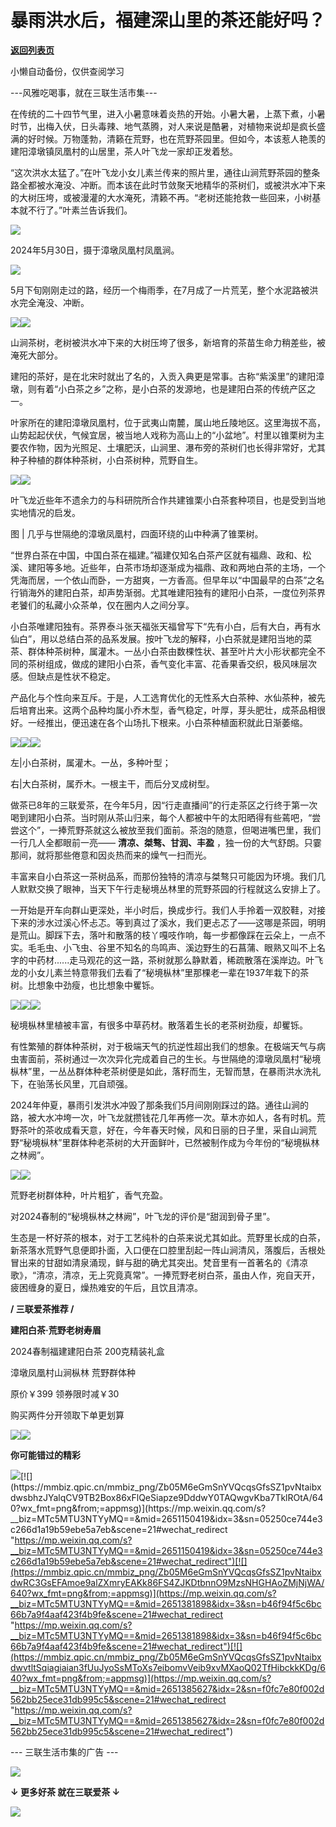 # 暴雨洪水后，福建深山里的茶还能好吗？

[**返回列表页**](/gzh/三联生活周刊)

小懒自动备份，仅供查阅学习

\---风雅吃喝事，就在三联生活市集---

在传统的二十四节气里，进入小暑意味着炎热的开始。小暑大暑，上蒸下煮，小暑时节，出梅入伏，日头毒辣、地气蒸腾，对人来说是酷暑，对植物来说却是疯长盛满的好时候。万物蓬勃，清籁在荒野，也在荒野茶园里。但如今，本该惹人艳羡的建阳漳墩镇凤凰村的山居里，茶人叶飞龙一家却正发着愁。

“这次洪水太猛了。”在叶飞龙小女儿素兰传来的照片里，通往山涧荒野茶园的整条路全都被水淹没、冲断。而本该在此时节敛聚天地精华的茶树们，或被洪水冲下来的大树压垮，或被漫灌的大水淹死，清籁不再。“老树还能抢救一些回来，小树基本就不行了。”叶素兰告诉我们。

![](https://mmbiz.qpic.cn/mmbiz_png/Zb05M6eGmSnYVQcqsGfsSZ1pvNtaibxdwBXBJpJ5c6w8t3mS0iccCiafa0Ch36IhPN2ykS1tO1RiczlpaxZrrAqomw/640?wx_fmt=png&from;=appmsg)

2024年5月30日，摄于漳墩凤凰村凤凰涧。

![](https://mmbiz.qpic.cn/mmbiz_jpg/Zb05M6eGmSnYVQcqsGfsSZ1pvNtaibxdwvYwtwPru4OiaWL5R34lMB75GMjjJxiatleib98wpHcXmBC99y8OXPHSCQ/640?wx_fmt=jpeg&from;=appmsg)

5月下旬刚刚走过的路，经历一个梅雨季，在7月成了一片荒芜，整个水泥路被洪水完全淹没、冲断。

![](https://mmbiz.qpic.cn/mmbiz_jpg/Zb05M6eGmSnYVQcqsGfsSZ1pvNtaibxdw9dZ5oDQic4byDKce1kohLEZOWANnrdaIkrHjLyqBMlgCeqb0oJzDkWQ/640?wx_fmt=jpeg&from;=appmsg)![](https://mmbiz.qpic.cn/mmbiz_jpg/Zb05M6eGmSnYVQcqsGfsSZ1pvNtaibxdwsrqLQxp0PFsYzHASQotOdcCqv7fGXRxZFPYvliadqCLdhQ9ytNrzRvg/640?wx_fmt=jpeg&from;=appmsg)

山涧茶树，老树被洪水冲下来的大树压垮了很多，新培育的茶苗生命力稍差些，被淹死大部分。

建阳的茶好，是在北宋时就出了名的，入贡入典更是常事。古称“紫溪里”的建阳漳墩，则有着“小白茶之乡”之称，是小白茶的发源地，也是建阳白茶的传统产区之一。

叶家所在的建阳漳墩凤凰村，位于武夷山南麓，属山地丘陵地区。这里海拔不高，山势起起伏伏，气候宜居，被当地人戏称为高山上的“小盆地”。村里以锥栗树为主要农作物，因为光照足、土壤肥沃，山涧里、瀑布旁的茶树们也长得非常好，尤其种子种植的群体种茶树，小白茶树种，荒野自生。

![](https://mmbiz.qpic.cn/mmbiz_gif/Zb05M6eGmSnYVQcqsGfsSZ1pvNtaibxdw2MqcDNoMtHhiaa46s6684R0TjIAtDOrI93UTFiaHaTV9tZOPOHQr72uA/640?wx_fmt=gif&from;=appmsg)![](https://mmbiz.qpic.cn/mmbiz_png/Zb05M6eGmSnYVQcqsGfsSZ1pvNtaibxdwiaKFyZmdJGY82deEEXmDM5XMWgmibfJUbXBCGb1T0Gr2qwxDXEYOrp5g/640?wx_fmt=png&from;=appmsg)

叶飞龙近些年不遗余力的与科研院所合作共建锥栗小白茶套种项目，也是受到当地实地情况的启发。

图 | 几乎与世隔绝的漳墩凤凰村，四面环绕的山中种满了锥栗树。

“世界白茶在中国，中国白茶在福建。”福建仅知名白茶产区就有福鼎、政和、松溪、建阳等多地。近些年，白茶市场却逐渐成为福鼎、政和两地白茶的主场，一个凭海而居，一个依山而卧，一方甜爽，一方香高。但早年以“中国最早的白茶”之名行销海外的建阳白茶，却声势渐弱。尤其唯建阳独有的建阳小白茶，一度位列茶界老饕们的私藏小众茶单，仅在圈内人之间分享。

小白茶唯建阳独有。茶界泰斗张天福张天福曾写下“先有小白，后有大白，再有水仙白”，用以总结白茶的品系发展。按叶飞龙的解释，小白茶就是建阳当地的菜茶、群体种茶树种，属灌木。一丛小白茶由数棵性状、甚至叶片大小形状都完全不同的茶树组成，做成的建阳小白茶，香气变化丰富、花香果香交织，极风味层次感。但缺点是性状不稳定。

产品化与个性向来互斥。于是，人工选育优化的无性系大白茶种、水仙茶种，被先后培育出来。这两个品种均属小乔木型，香气稳定，叶厚，芽头肥壮，成茶品相很好。一经推出，便迅速在各个山场扎下根来。小白茶种植面积就此日渐萎缩。

![](https://mmbiz.qpic.cn/mmbiz_gif/Zb05M6eGmSnYVQcqsGfsSZ1pvNtaibxdw5axv5Bkek2zPJMSYPgyCqUYAicGvNpiaHpSrRUcic8HXn7b1HUM9dcWNA/640?wx_fmt=gif&from;=appmsg)![](https://mmbiz.qpic.cn/mmbiz_png/Zb05M6eGmSnYVQcqsGfsSZ1pvNtaibxdwI9mMvYP1xNBI98uvMnVlicbFaZm8nl84VCxCQEnb1iboRfQdwtl3gFhA/640?wx_fmt=png&from;=appmsg)![](https://mmbiz.qpic.cn/mmbiz_png/Zb05M6eGmSnYVQcqsGfsSZ1pvNtaibxdw8vIn42RGpXmqYclIHh0uqxKkqNYE8rzclvia8sOKxSrH8ENnL1etIvg/640?wx_fmt=png&from;=appmsg)

左|小白茶树，属灌木。一丛，多种叶型；

右|大白茶树，属乔木。一根主干，而后分叉成树型。

做茶已8年的三联爱茶，在今年5月，因“行走直播间”的行走茶区之行终于第一次喝到建阳小白茶。当时刚从茶山归来，每个人都被中午的太阳晒得有些蔫吧，“尝尝这个”，一捧荒野茶就这么被放至我们面前。茶泡的随意，但喝进嘴巴里，我们一行几人全都眼前一亮——
**清凉、桀骜、甘润、丰盈** ，独一份的大气舒朗。只霎那间，就将那些倦意和因炎热而来的燥气一扫而光。

丰富来自小白茶这一茶树品系，而那份独特的清凉与桀骜只可能因为环境。我们几人默默交换了眼神，当天下午行走秘境丛林里的荒野茶园的行程就这么安排上了。

一开始是开车向群山更深处，半小时后，换成步行。我们人手拎着一双胶鞋，对接下来的涉水过溪心怀忐忑。等到真过了溪水，我们更忐忑了——这哪是茶园，明明是荒山。脚踩下去，落叶和散落的枝丫嘎吱作响，每一步都像踩在云朵上，一点不实。毛毛虫、小飞虫、谷里不知名的鸟鸣声、溪边野生的石菖蒲、眼熟又叫不上名字的中药材......走马观花的这一路，茶树就那么静默着，稀疏散落在溪岸边。叶飞龙的小女儿素兰特意带我们去看了“秘境枞林”里那棵老一辈在1937年栽下的茶树。比想象中劲瘦，也比想象中矍铄。

![](https://mmbiz.qpic.cn/mmbiz_jpg/Zb05M6eGmSnYVQcqsGfsSZ1pvNtaibxdwMiaM45SL5LyXNfuvEKMrgqLDZrunpmcC9o6OeYdbdpib2kOibhnUxqhPw/640?wx_fmt=jpeg&from;=appmsg)![](https://mmbiz.qpic.cn/mmbiz_jpg/Zb05M6eGmSnYVQcqsGfsSZ1pvNtaibxdwTnLaVo5PdibuA6CibicMsY2zibOmOkbee7iacVtichSbeOpg7bt3LS8g2REw/640?wx_fmt=jpeg&from;=appmsg)![](https://mmbiz.qpic.cn/mmbiz_png/Zb05M6eGmSnYVQcqsGfsSZ1pvNtaibxdw7NzKj7Zb3NhMicWhY01KUlsIl9ALl4EVboDEAG7CRIS2PvEBacAPK9Q/640?wx_fmt=png&from;=appmsg)

秘境枞林里植被丰富，有很多中草药材。散落着生长的老茶树劲瘦，却矍铄。

有性繁殖的群体种茶树，对于极端天气的抗逆性超出我们的想象。在极端天气与病虫害面前，茶树通过一次次异化完成着自己的生长。与世隔绝的漳墩凤凰村“秘境枞林”里，一丛丛群体种老茶树便是如此，落籽而生，无智而慧，在暴雨洪水洗礼下，在骀荡长风里，兀自顽强。

2024年仲夏，暴雨引发洪水冲毁了那条我们5月间刚刚踩过的路。通往山涧的路，被大水冲垮一次，叶飞龙就攒钱花几年再修一次。草木亦如人，各有时机。荒野茶叶的茶收成看天意，好在，今年春天时候，风和日丽的日子里，采自山涧荒野“秘境枞林”里群体种老茶树的大开面鲜叶，已然被制作成为今年份的“秘境枞林之林阙”。

![](https://mmbiz.qpic.cn/mmbiz_png/Zb05M6eGmSnYVQcqsGfsSZ1pvNtaibxdwRKO8iaticzD8gajm1KHMKoFZAZPic52ozykzRf2Tpcm6A2XMpbBf8Cr9g/640?wx_fmt=png&from;=appmsg)![](https://mmbiz.qpic.cn/mmbiz_png/Zb05M6eGmSnYVQcqsGfsSZ1pvNtaibxdwxHlzmibrDZjLVWpiciaCwzKx1ibPG4evHsOp1Gw2TsNpn04J83FYOLyzkg/640?wx_fmt=png&from;=appmsg)

荒野老树群体种，叶片粗犷，香气充盈。

对2024春制的“秘境枞林之林阙”，叶飞龙的评价是“甜润到骨子里”。

生态是一杯好茶的根本，对于工艺纯朴的白茶来说尤其如此。荒野里长成的白茶，新茶落水荒野气息便即扑面，入口便在口腔里刮起一阵山涧清风，落腹后，舌根处冒出来的甘甜如清泉涌现，鲜与甜的确尤其突出。梵音里有一首著名的《清凉歌》，“清凉，清凉，无上究竟真常”。一捧荒野老树白茶，虽由人作，宛自天开，疲困缠身的夏日，燥热难安的午后，且饮且清凉。

 **/ 三联爱茶推荐 /**

 **建阳白茶·荒野老树寿眉**

2024春制福建建阳白茶 200克精装礼盒

漳墩凤凰村山涧枞林 荒野群体种

原价￥399 领券限时减￥30

购买两件分开领取下单更划算

[![](https://mmbiz.qpic.cn/mmbiz_png/Zb05M6eGmSnYVQcqsGfsSZ1pvNtaibxdwYdypz7YttXNEncroeGEZibHXibgFiafqSEAbzMDN64QBS1ial94QrE2IeQ/640?wx_fmt=png&from;=appmsg)](
"link")![](https://mmbiz.qpic.cn/mmbiz_gif/Zb05M6eGmSnYVQcqsGfsSZ1pvNtaibxdwcnv0mb5KGiarmDdfylsETCJmZUEwLMynlkWzdROBfKqBn3B15dQ7vgw/640?wx_fmt=gif&from;=appmsg)

 **你可能错过的精彩**  

[![](https://mmbiz.qpic.cn/mmbiz_png/Zb05M6eGmSnYVQcqsGfsSZ1pvNtaibxdwuiavianbJuc7CnDvnvag25hOTAfsjDFQiaGvy9ryCTSPibwPrO0fciaP8UA/640?wx_fmt=png&from;=appmsg)](https://mp.weixin.qq.com/s?__biz=MTc5MTU3NTYyMQ==&mid=2651383706&idx=3&sn=8d2b862bbf7e8f9ffdb1c3eeedbe1089&scene=21#wechat_redirect
"https://mp.weixin.qq.com/s?__biz=MTc5MTU3NTYyMQ==&mid=2651383706&idx=3&sn=8d2b862bbf7e8f9ffdb1c3eeedbe1089&scene=21#wechat_redirect")[![](https://mmbiz.qpic.cn/mmbiz_png/Zb05M6eGmSnYVQcqsGfsSZ1pvNtaibxdwsbhzJYalqCV9TB2Box86xFlQeSiapze9DddwY0TAQwgvKba7TklROtA/640?wx_fmt=png&from;=appmsg)](https://mp.weixin.qq.com/s?__biz=MTc5MTU3NTYyMQ==&mid=2651150419&idx=3&sn=05250ce744e3c266d1a19b59ebe5a7eb&scene=21#wechat_redirect
"https://mp.weixin.qq.com/s?__biz=MTc5MTU3NTYyMQ==&mid=2651150419&idx=3&sn=05250ce744e3c266d1a19b59ebe5a7eb&scene=21#wechat_redirect")[![](https://mmbiz.qpic.cn/mmbiz_png/Zb05M6eGmSnYVQcqsGfsSZ1pvNtaibxdwRC3GsEFAmoe9alZXmryEAKk86FS4ZJKDtbnnO9MzsNHGHAoZMjNjWA/640?wx_fmt=png&from;=appmsg)](https://mp.weixin.qq.com/s?__biz=MTc5MTU3NTYyMQ==&mid=2651381898&idx=3&sn=b46f94f5c6bc66b7a9f4aaf423f4b9fe&scene=21#wechat_redirect
"https://mp.weixin.qq.com/s?__biz=MTc5MTU3NTYyMQ==&mid=2651381898&idx=3&sn=b46f94f5c6bc66b7a9f4aaf423f4b9fe&scene=21#wechat_redirect")[![](https://mmbiz.qpic.cn/mmbiz_png/Zb05M6eGmSnYVQcqsGfsSZ1pvNtaibxdwvtltSqiagiaian3fUuJyoSsMToXs7eibomvVeib9xvMXaoQ02TfHibckkKDg/640?wx_fmt=png&from;=appmsg)](https://mp.weixin.qq.com/s?__biz=MTc5MTU3NTYyMQ==&mid=2651385627&idx=2&sn=f0fc7e80f002d562bb25ece31db995c5&scene=21#wechat_redirect
"https://mp.weixin.qq.com/s?__biz=MTc5MTU3NTYyMQ==&mid=2651385627&idx=2&sn=f0fc7e80f002d562bb25ece31db995c5&scene=21#wechat_redirect")

\--- 三联生活市集的广告 ---

![](https://mmbiz.qpic.cn/mmbiz_jpg/Zb05M6eGmSnYVQcqsGfsSZ1pvNtaibxdwCQmFQo2bgxghPd9dzkbE3iciahCIpUOp7Aibj35IJ3veM4ocMgmCPrw5g/640?wx_fmt=jpeg&from;=appmsg)

 **↓ 更多好茶 就在三联爱茶 ↓**  

[![](https://mmbiz.qpic.cn/mmbiz_png/Zb05M6eGmSnYVQcqsGfsSZ1pvNtaibxdwaBGcIZCU75eGvPbEPZf7LDkSGEl6deW2kSFee9ickB4ML8cTda3vQ2g/640?wx_fmt=png&from;=appmsg)](
"link")

